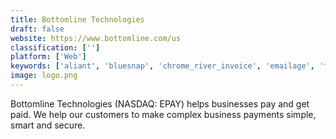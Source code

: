 ```yaml
---
title: Bottomline Technologies
draft: false 
website: https://www.bottomline.com/us
classification: ['']
platform: ['Web']
keywords: ['aliant', 'bluesnap', 'chrome_river_invoice', 'emailage', 'fraudhunt', 'fraugster', 'kount', 'maxmind', 'payline', 'pixalate', 'ravelin', 'sage_payment_solutions', 'simility', 'subuno', 'trulioo']
image: logo.png
---
```

Bottomline Technologies (NASDAQ: EPAY) helps businesses pay and get paid. We help our customers to make complex business payments simple, smart and secure.